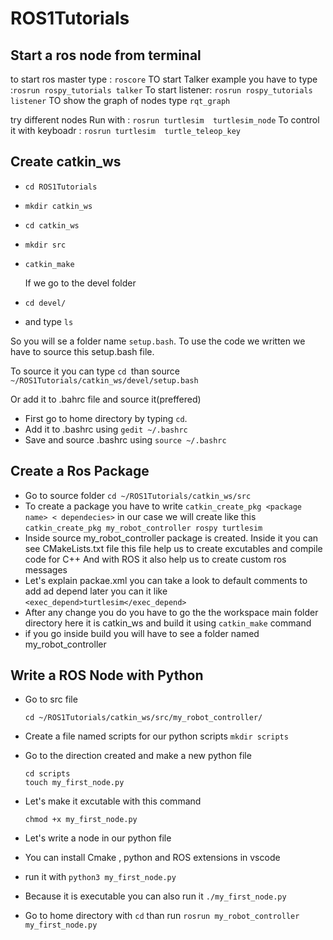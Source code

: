 # ROS1Tutorials

## Start a ros node from terminal

to start ros master type : `roscore`
TO start Talker example you have to type :`rosrun rospy_tutorials talker`
To start listener: `rosrun rospy_tutorials listener`
TO show the graph of nodes type `rqt_graph`

try different nodes
Run with : `rosrun turtlesim  turtlesim_node`
To control it with keyboadr : `rosrun turtlesim  turtle_teleop_key`

## Create catkin_ws

* `cd ROS1Tutorials`
* `mkdir catkin_ws`
* `cd catkin_ws`
* `mkdir src`
* `catkin_make `

  If we go to the devel folder
* `cd devel/`
* and type `ls`

So you will se a folder name `setup.bash`. To use the code we written we have to source this setup.bash file.

To source it you can type `cd `than source `~/ROS1Tutorials/catkin_ws/devel/setup.bash`

Or add it to .bahrc file and source it(preffered)

* First go to home directory by typing `cd`.
* Add it to .bashrc using `gedit ~/.bashrc`
* Save and source .bashrc using   `source ~/.bashrc`

## Create a Ros Package

* Go to source folder `cd ~/ROS1Tutorials/catkin_ws/src`
* To create a package you have to write `catkin_create_pkg <package name> < dependecies>` in our case we will create like this `catkin_create_pkg my_robot_controller rospy turtlesim`
* Inside source my_robot_controller package is created. Inside it you can see CMakeLists.txt file this file help us to create excutables and compile code for C++ And with ROS it also help us to create custom ros messages
* Let's explain packae.xml you can take a look to default comments to add ad depend later you can it like `<exec_depend>turtlesim</exec_depend>`
* After any change you do you have to go the the workspace main folder directory here it is catkin_ws and build it using `catkin_make` command
* if you go inside build you will have to see a folder named my_robot_controller

## Write a ROS Node with Python

* Go to src file

  ```
  cd ~/ROS1Tutorials/catkin_ws/src/my_robot_controller/

  ```
* Create a file named scripts for our python scripts `mkdir scripts`
* Go to the direction created and make a new python file

  ```
  cd scripts
  touch my_first_node.py
  ```
* Let's make it excutable with this command

  ```
  chmod +x my_first_node.py
  ```
* Let's write a node in our python file
* You can install Cmake , python and ROS extensions in vscode
* run it with `python3 my_first_node.py`
* Because it is executable you can also run it `./my_first_node.py`
* Go to home directory with `cd` than run `rosrun my_robot_controller my_first_node.py`
